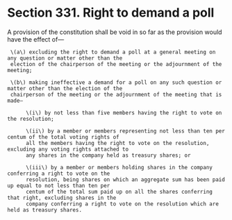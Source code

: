 # Section 331. Right to demand a poll

A provision of the constitution shall be void in so far as the provision would have the effect of—

     \(a\) excluding the right to demand a poll at a general meeting on any question or matter other than the  
     election of the chairperson of the meeting or the adjournment of the meeting;

     \(b\) making ineffective a demand for a poll on any such question or matter other than the election of the  
     chairperson of the meeting or the adjournment of the meeting that is made—

          \(i\) by not less than five members having the right to vote on the resolution;

          \(ii\) by a member or members representing not less than ten per centum of the total voting rights of  
          all the members having the right to vote on the resolution, excluding any voting rights attached to  
          any shares in the company held as treasury shares; or

          \(iii\) by a member or members holding shares in the company conferring a right to vote on the  
          resolution, being shares on which an aggregate sum has been paid up equal to not less than ten per  
          centum of the total sum paid up on all the shares conferring that right, excluding shares in the  
          company conferring a right to vote on the resolution which are held as treasury shares.

